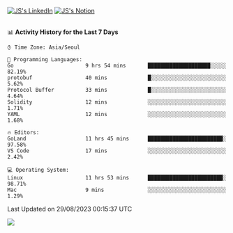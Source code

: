 
[![JS's LinkedIn](https://img.shields.io/badge/LinkedIn-blue?style=for-the-badge&logo=linkedin)](https://www.linkedin.com/in/jaeseung-lee-5a2a32139/) 
[![JS's Notion](https://img.shields.io/badge/Notion-black?style=for-the-badge&logo=notion)](https://bit.ly/ljswiki1) <br><br>
<!-- ![JS's GitHub stats](https://github-readme-stats-lemon-five.vercel.app/api?username=tkxkd0159&hide=contribs,prs,stars,issues&show_icons=true&theme=react&include_all_commits=true)   -->
<!-- ![Top Langs](https://github-readme-stats-lemon-five.vercel.app/api/top-langs/?username=tkxkd0159&layout=compact&hide=jupyter%20notebook,scss,html,css&langs_count=10)  -->


<!--START_SECTION:waka-->
📊 **Activity History for the Last 7 Days** 

```text
⌚︎ Time Zone: Asia/Seoul

💬 Programming Languages: 
Go                       9 hrs 54 mins       ████████████████████░░░░░   82.19% 
protobuf                 40 mins             █░░░░░░░░░░░░░░░░░░░░░░░░   5.62% 
Protocol Buffer          33 mins             █░░░░░░░░░░░░░░░░░░░░░░░░   4.64% 
Solidity                 12 mins             ░░░░░░░░░░░░░░░░░░░░░░░░░   1.71% 
YAML                     12 mins             ░░░░░░░░░░░░░░░░░░░░░░░░░   1.68%

🔥 Editors: 
GoLand                   11 hrs 45 mins      ████████████████████████░   97.58% 
VS Code                  17 mins             ░░░░░░░░░░░░░░░░░░░░░░░░░   2.42%

💻 Operating System: 
Linux                    11 hrs 53 mins      ████████████████████████░   98.71% 
Mac                      9 mins              ░░░░░░░░░░░░░░░░░░░░░░░░░   1.29%

```


 Last Updated on 29/08/2023 00:15:37 UTC
<!--END_SECTION:waka-->

<a href="https://github.com/tkxkd0159/dsalgo">
  <img align="center" src="https://github-readme-stats-lemon-five.vercel.app/api/pin/?username=tkxkd0159&repo=dsalgo&theme=react" />
</a>


<!---
- 🔭 I’m currently working on ...
- 🌱 I’m currently learning blockchain and distributed network
- 👯 I’m looking to collaborate on ...
- 🤔 I’m looking for help with ...
- 💬 Ask me about ...
- 📫 How to reach me: ...
- 😄 Pronouns: ...
- ⚡ Fun fact: ...
-->
